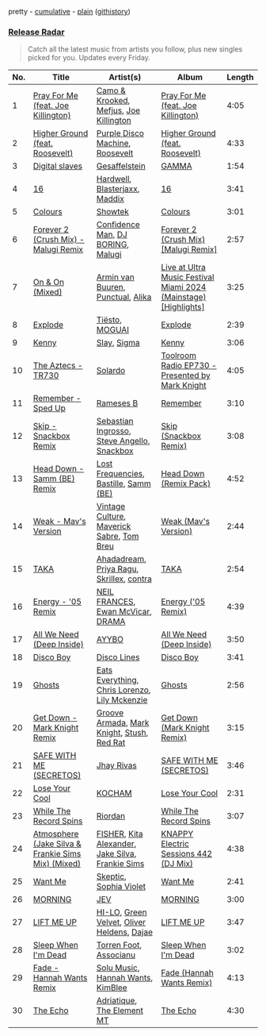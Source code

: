 pretty - [cumulative](/playlists/cumulative/Release%20Radar.md) - [plain](/playlists/plain/37i9dQZEVXbsudmxBFKW7G) ([githistory](https://github.githistory.xyz/vitokorn/spotify-playlist-archive/blob/master/playlists/plain/37i9dQZEVXbsudmxBFKW7G))
### [Release Radar](https://open.spotify.com/playlist/37i9dQZEVXbsudmxBFKW7G)

> Catch all the latest music from artists you follow, plus new singles picked for you. Updates every Friday.

| No. | Title | Artist(s) | Album | Length |
|---|---|---|---|---|
| 1 | [Pray For Me (feat. Joe Killington)](https://open.spotify.com/track/3NvttPtSmUTY0EHZiF9fgs) | [Camo & Krooked](https://open.spotify.com/artist/2N8IPNZTiNo3nj4mreOlHU), [Mefjus](https://open.spotify.com/artist/54qqaSH6byJIb8eFWxe3Pj), [Joe Killington](https://open.spotify.com/artist/0QvtEuDIDAsKpfuOe2a237) | [Pray For Me (feat. Joe Killington)](https://open.spotify.com/album/7hG2MhIyTEPSf5zZV3FaBW) | 4:05 |
| 2 | [Higher Ground (feat. Roosevelt)](https://open.spotify.com/track/6exgQSGBxYo8WzRSw10JJD) | [Purple Disco Machine](https://open.spotify.com/artist/2WBJQGf1bT1kxuoqziH5g4), [Roosevelt](https://open.spotify.com/artist/4AQrqVz6BYwy29iMxcGtx7) | [Higher Ground (feat. Roosevelt)](https://open.spotify.com/album/7cOtzEm2d848DVGKfrgSip) | 4:33 |
| 3 | [Digital slaves](https://open.spotify.com/track/2vMXEYcrqv5HAoBy83UQkT) | [Gesaffelstein](https://open.spotify.com/artist/3hteYQFiMFbJY7wS0xDymP) | [GAMMA](https://open.spotify.com/album/5XinwAQBhLsp1NrFjfqzLO) | 1:54 |
| 4 | [16](https://open.spotify.com/track/1DaiV2h1XWvqpyxJ25Q6Cs) | [Hardwell](https://open.spotify.com/artist/6BrvowZBreEkXzJQMpL174), [Blasterjaxx](https://open.spotify.com/artist/37awA8DFCAnCCL7aqYbDnD), [Maddix](https://open.spotify.com/artist/0RMeG9M8QFzss9bAbq99KA) | [16](https://open.spotify.com/album/6gmvmAQvthM3tyXqOaOyFX) | 3:41 |
| 5 | [Colours](https://open.spotify.com/track/3Uk2w6r3A3RlQcFwxKmkh0) | [Showtek](https://open.spotify.com/artist/3gk0OYeLFWYupGFRHqLSR7) | [Colours](https://open.spotify.com/album/0sSAo1leCAoLLaDlkUzZK2) | 3:01 |
| 6 | [Forever 2 (Crush Mix) - Malugi Remix](https://open.spotify.com/track/1lWiQ34sGK1i862zAFiRNW) | [Confidence Man](https://open.spotify.com/artist/0RwXnFrEoI8tltFvYpJgP6), [DJ BORING](https://open.spotify.com/artist/3MkIU5jhXTMK9pYQTRVI6p), [Malugi](https://open.spotify.com/artist/50udUOTR7dQUgyPwPuCLM6) | [Forever 2 (Crush Mix) [Malugi Remix]](https://open.spotify.com/album/4GVMrNM51OLbs6tR5gnCUU) | 2:57 |
| 7 | [On & On (Mixed)](https://open.spotify.com/track/7gUGUxk5e8CITDVwxmmhfL) | [Armin van Buuren](https://open.spotify.com/artist/0SfsnGyD8FpIN4U4WCkBZ5), [Punctual](https://open.spotify.com/artist/1ocnIbhFWM9bSPrd7Hu4zF), [Alika](https://open.spotify.com/artist/1U3n3wACHLjc8sS1obMEuf) | [Live at Ultra Music Festival Miami 2024 (Mainstage) [Highlights]](https://open.spotify.com/album/5y9UMEZY5e47d66v1GDTm9) | 3:25 |
| 8 | [Explode](https://open.spotify.com/track/4rnwQPqGNoHCQppYVdTZdu) | [Tiësto](https://open.spotify.com/artist/2o5jDhtHVPhrJdv3cEQ99Z), [MOGUAI](https://open.spotify.com/artist/4xgFgBZ7CRtgtHcziClOwQ) | [Explode](https://open.spotify.com/album/6PlqsS0firvxsrefOvbUOc) | 2:39 |
| 9 | [Kenny](https://open.spotify.com/track/0Cn7uPxAxMUcdZ9HVtpfik) | [Slay](https://open.spotify.com/artist/3mJPM3drRUdlDVXcc3tA0M), [Sigma](https://open.spotify.com/artist/01pKrlgPJhm5dB4lneYAqS) | [Kenny](https://open.spotify.com/album/52or3DpjweGn975r6FxzKi) | 3:06 |
| 10 | [The Aztecs - TR730](https://open.spotify.com/track/7B1XDcXN5TrgNpFA5kxkRN) | [Solardo](https://open.spotify.com/artist/0oO1IaDOBSeI96HbnCa5pZ) | [Toolroom Radio EP730 - Presented by Mark Knight](https://open.spotify.com/album/060f2ldMf9B090NtkVIAaw) | 4:05 |
| 11 | [Remember - Sped Up](https://open.spotify.com/track/4p1PFvaiu8YwnHE8Lz5vJa) | [Rameses B](https://open.spotify.com/artist/06EfEcjc0vdvI6VNL0soIO) | [Remember](https://open.spotify.com/album/7B9IWejK8BI06R5XSjZepO) | 3:10 |
| 12 | [Skip - Snackbox Remix](https://open.spotify.com/track/3Ba7nCo5pjtPd3xhxkUVul) | [Sebastian Ingrosso](https://open.spotify.com/artist/6hyMWrxGBsOx6sWcVj1DqP), [Steve Angello](https://open.spotify.com/artist/4FqPRilb0Ja0TKG3RS3y4s), [Snackbox](https://open.spotify.com/artist/03NvCV8Gy0VLvUcIA8T0cJ) | [Skip (Snackbox Remix)](https://open.spotify.com/album/7m1nhuEo0c9x8l5uAsJ5wO) | 3:08 |
| 13 | [Head Down - Samm (BE) Remix](https://open.spotify.com/track/5t1UxKq4mNihkBQDrJLO4S) | [Lost Frequencies](https://open.spotify.com/artist/7f5Zgnp2spUuuzKplmRkt7), [Bastille](https://open.spotify.com/artist/7EQ0qTo7fWT7DPxmxtSYEc), [Samm (BE)](https://open.spotify.com/artist/2IDtMW47SEAptw9RwNREm0) | [Head Down (Remix Pack)](https://open.spotify.com/album/5fSB7APCR8tXYEaHwpRiic) | 4:52 |
| 14 | [Weak - Mav's Version](https://open.spotify.com/track/3j6Zfk3H6v9IO6r48YdKVo) | [Vintage Culture](https://open.spotify.com/artist/28uJnu5EsrGml2tBd7y8ts), [Maverick Sabre](https://open.spotify.com/artist/0ukgrNYk51TkMQr0f2Br4Q), [Tom Breu](https://open.spotify.com/artist/4Y4jZlaPkgIlzMp6kmcr9h) | [Weak (Mav's Version)](https://open.spotify.com/album/56v6sdACC0SuLiSvtsilLN) | 2:44 |
| 15 | [TAKA](https://open.spotify.com/track/645e3XeVtB7QYpl3RdJBil) | [Ahadadream](https://open.spotify.com/artist/3SvsaUFZZNgVZYKrcFgzWW), [Priya Ragu](https://open.spotify.com/artist/6iZTyHbQWGzpiWoyI0zz9F), [Skrillex](https://open.spotify.com/artist/5he5w2lnU9x7JFhnwcekXX), [contra](https://open.spotify.com/artist/5VYRcaryFLFZnA5HvnRHFi) | [TAKA](https://open.spotify.com/album/7pLqwqHzVfu62xso8Dpn40) | 2:54 |
| 16 | [Energy - '05 Remix](https://open.spotify.com/track/3f6u2nwY2wgW8yq9Ith9P0) | [NEIL FRANCES](https://open.spotify.com/artist/587PA35pRGL1JwQr6idJbb), [Ewan McVicar](https://open.spotify.com/artist/4d2NUjh9ZrzG1ZZdhpSDKH), [DRAMA](https://open.spotify.com/artist/7LvvNoUPwTZpgXDWBRrfHg) | [Energy ('05 Remix)](https://open.spotify.com/album/2wRRQ3sFAFiNzKUFxGms8R) | 4:39 |
| 17 | [All We Need (Deep Inside)](https://open.spotify.com/track/4QH1B0fYwxCmFkY8bxhocr) | [AYYBO](https://open.spotify.com/artist/0YVquC9RaJLYFNmlJFzkTV) | [All We Need (Deep Inside)](https://open.spotify.com/album/18DfikKMks3PcTBfNIhBr9) | 3:50 |
| 18 | [Disco Boy](https://open.spotify.com/track/0kE354dlcnsm9hYRTT2D5E) | [Disco Lines](https://open.spotify.com/artist/5Kmr0b3ip8g9P2i0dLTC3Z) | [Disco Boy](https://open.spotify.com/album/3Txc8x00YzCwL0RKvZ3jxs) | 3:41 |
| 19 | [Ghosts](https://open.spotify.com/track/3nAYEZFHbgbWyR9ztORqlm) | [Eats Everything](https://open.spotify.com/artist/4W991QdgKWX4TO864ypInA), [Chris Lorenzo](https://open.spotify.com/artist/7tm9Tuc70geXOOyKhtZHIj), [Lily Mckenzie](https://open.spotify.com/artist/6LsSHppZVgx7eks7hAkTPN) | [Ghosts](https://open.spotify.com/album/5HY0aSwicIG1FdTS4lP3Uw) | 2:56 |
| 20 | [Get Down - Mark Knight Remix](https://open.spotify.com/track/7MxKs6eVfrueHpH6N0uqzE) | [Groove Armada](https://open.spotify.com/artist/67tgMwUfnmqzYsNAtnP6YJ), [Mark Knight](https://open.spotify.com/artist/3h11MHQeCrcsUgRRijI1zL), [Stush](https://open.spotify.com/artist/3lR9sktAKCI2eJeTEHBcTT), [Red Rat](https://open.spotify.com/artist/4lthN9sVX4QW2lnXQEUbMh) | [Get Down (Mark Knight Remix)](https://open.spotify.com/album/5pXdnM7WliDR9IbmqG0F3u) | 3:15 |
| 21 | [SAFE WITH ME (SECRETOS)](https://open.spotify.com/track/0FCABIXhXHI4mi0qao8gTR) | [Jhay Rivas](https://open.spotify.com/artist/4hQHXyqZ6QlqPC76XmT2kH) | [SAFE WITH ME (SECRETOS)](https://open.spotify.com/album/3W2fOiqWefDpA1huBvt3fe) | 3:46 |
| 22 | [Lose Your Cool](https://open.spotify.com/track/7oMEgEbDe9bEgYIgxh829R) | [KOCHAM](https://open.spotify.com/artist/07gJZgbJwBIKN2DmCn7Dqu) | [Lose Your Cool](https://open.spotify.com/album/6ds77NB4MHXhZtNMvrEXUC) | 2:31 |
| 23 | [While The Record Spins](https://open.spotify.com/track/1ckOvdwaxiooVcfL0DzK9a) | [Riordan](https://open.spotify.com/artist/68rU1sdZ0HjxjEC5YnSmao) | [While The Record Spins](https://open.spotify.com/album/135CTWr4t18H7fhDpgQyHr) | 3:07 |
| 24 | [Atmosphere (Jake Silva & Frankie Sims Mix) (Mixed)](https://open.spotify.com/track/3tjlmKdzBOjYsFSnANrnfY) | [FISHER](https://open.spotify.com/artist/1VJ0briNOlXRtJUAzoUJdt), [Kita Alexander](https://open.spotify.com/artist/001NL1PFnDG5hgcFVq2D05), [Jake Silva](https://open.spotify.com/artist/5RLODyL9SNX8KYZ0yiiXvL), [Frankie Sims](https://open.spotify.com/artist/4DTYLYW3XQPCSyd01VWjF9) | [KNAPPY Electric Sessions 442 (DJ Mix)](https://open.spotify.com/album/5n04dt2y6sFd3LM3zEerMi) | 4:38 |
| 25 | [Want Me](https://open.spotify.com/track/3F1dotxeflBfqdPRO2umZX) | [Skeptic](https://open.spotify.com/artist/1b3IrBNhhpCTXFoJDA8DfI), [Sophia Violet](https://open.spotify.com/artist/3IRC7BHlsmE57kbHaGSAsV) | [Want Me](https://open.spotify.com/album/6QhchIByTxiMVcBhjTctKJ) | 2:41 |
| 26 | [MORNING](https://open.spotify.com/track/4h6PzI2Fbo5z4QXOHnsCWo) | [JEV](https://open.spotify.com/artist/6StZbL9v3UpuaMwIoq8fyW) | [MORNING](https://open.spotify.com/album/0ye9pq49yrh7Am5yB8T7Fp) | 3:00 |
| 27 | [LIFT ME UP](https://open.spotify.com/track/7LNiEbgn9x43HQGQywRoYC) | [HI-LO](https://open.spotify.com/artist/0ETJQforv5OXgDgidQv9qd), [Green Velvet](https://open.spotify.com/artist/3ABaec4jjl95VqmG1iD4k2), [Oliver Heldens](https://open.spotify.com/artist/5nki7yRhxgM509M5ADlN1p), [Dajae](https://open.spotify.com/artist/79Gg0tmzETfnVrOUjgXPeE) | [LIFT ME UP](https://open.spotify.com/album/4P4mMZqsPVTzwAxpdMrHVe) | 3:47 |
| 28 | [Sleep When I'm Dead](https://open.spotify.com/track/30yeok7NHCtILGL5MVmcbE) | [Torren Foot](https://open.spotify.com/artist/7lQOxDl96wmNoqGoW4kgv4), [Associanu](https://open.spotify.com/artist/17b9Hqjx88eMFbBawb6Z1U) | [Sleep When I'm Dead](https://open.spotify.com/album/3gNVkWbi0ydkDqPQw5MXyl) | 3:02 |
| 29 | [Fade - Hannah Wants Remix](https://open.spotify.com/track/5JYLkzs3VcbONmfZF8PGpp) | [Solu Music](https://open.spotify.com/artist/0lpwsK5bX64iD7GjEda5De), [Hannah Wants](https://open.spotify.com/artist/7sK4hnuUOXw6VStDw0q8NI), [KimBlee](https://open.spotify.com/artist/4OKxdPfybjZIWXLj8rml2s) | [Fade (Hannah Wants Remix)](https://open.spotify.com/album/4vo0lZdDBihQsGNu5o8V75) | 4:13 |
| 30 | [The Echo](https://open.spotify.com/track/0LaJAP7IkBKdGZwpnIOjIf) | [Adriatique](https://open.spotify.com/artist/02DWGcShQivFepRvGJ7xhB), [The Element MT](https://open.spotify.com/artist/1cjRHi3AfLz6fIIu8IaOTi) | [The Echo](https://open.spotify.com/album/2SL1jZqdMyq7TZAiVOG5pS) | 4:30 |